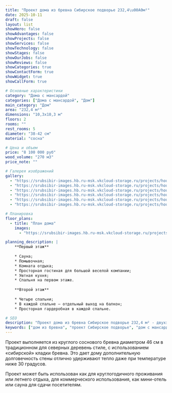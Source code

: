 ```yaml
---
title: "Проект дома из бревна Сибирское подворье 232,4\u00A0м²"
date: 2025-10-11
draft: false
layout: list
showHero: false
showAdvantages: false
showProjects: false
showServices: false
showTechnology: false
showStages: false
showOurJobs: false
showReviews: false
showCategories: true
showContactForm: true
showWidget: true
showCallForm: true

# Основные характеристики
category: "Дома с мансардой"
categories: ["Дома с мансардой", "Дом"]
main_category: "Дом"
area: "232,4 м²"
dimensions: "10,3х10,3 м"
floors: 2
rooms: ""
rest_rooms: 5
diameter: "38-42 см"
material: "сосна"

# Цена и объем
price: "8 100 000 руб"
wood_volume: "270 м3"
price_note: ""

# Галерея изображений
gallery:
  - "https://srubsibir-images.hb.ru-msk.vkcloud-storage.ru/projects/houses/sib-232/sib-232-1.jpg"     
  - "https://srubsibir-images.hb.ru-msk.vkcloud-storage.ru/projects/houses/sib-232/sib-232-2.jpg"     
  - "https://srubsibir-images.hb.ru-msk.vkcloud-storage.ru/projects/houses/sib-232/sib-232-3.jpg"     
  - "https://srubsibir-images.hb.ru-msk.vkcloud-storage.ru/projects/houses/sib-232/sib-232-4.jpg"     
  - "https://srubsibir-images.hb.ru-msk.vkcloud-storage.ru/projects/houses/sib-232/sib-232-5.jpg"     
  - "https://srubsibir-images.hb.ru-msk.vkcloud-storage.ru/projects/houses/sib-232/sib-232-6.jpg"

# Планировка
floor_plans:
  - title: "План дома"
    images:
      - "https://srubsibir-images.hb.ru-msk.vkcloud-storage.ru/projects/houses/sib-232/sib-232-6.jpg"

planning_description: |
    **Первый этаж**
    
    * Сауна;
    * Помывочная;
    * Комната отдыха;
    * Просторная гостиная для большой веселой компании;
    * Уютная кухня;
    * Спальня на первом этаже.
    
    **Второй этаж**
    
    * Четыре спальни;
    * В каждой спальне — отдельный выход на балкон;
    * Просторная гардеробная в каждой спальне.

# SEO
description: "Проект дома из бревна Сибирское подворье 232,4 м² - двухэтажный дом с мансардой в традиционном сибирском стиле. 5 комнат отдыха, диаметр бревна 38-42 см. Дом с сауной и балконами."
keywords: ["дом из бревна", "проект Сибирское подворье", "дом с мансардой", "дом с сауной", "дом 232 м²", "деревянный дом", "сибирская кладка", "дом с баней"]
---
```


Проект выполняется из круглого соснового бревна диаметром 46 см в традиционном для северных деревень стиле, с использованием «сибирской» кладки бревна. Это дает дому дополнительную долговечность стены отлично удерживают тепло даже при температуре ниже 30 градусов.

Проект может быть использован как для круглогодичного проживания или летнего отдыха, для коммерческого использования, как мини-отель или сауна для сдачи посетителям.